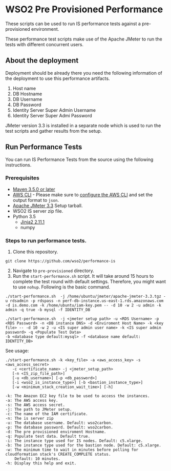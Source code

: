 # WSO2 Pre Provisioned Performance

These scripts can be used to run IS performance tests against a pre-provisioned environment.

These performance test scripts make use of the Apache JMeter to run the tests with different concurrent users.
 
## About the deployment

Deployment should be already there you need the following information of the deployment to use this performance
artifacts. 

1. Host name
2. DB Hostname
3. DB Username
4. DB Password
5. Identity Server Super Admin Username
6. Identity Server Super Admi Password

JMeter version 3.3 is installed in a separate node which is used to run the test scripts and gather results from the setup.

## Run Performance Tests

You can run IS Performance Tests from the source using the following instructions.

### Prerequisites

* [Maven 3.5.0 or later](https://maven.apache.org/download.cgi)
* [AWS CLI](https://aws.amazon.com/cli/) - Please make sure to [configure the AWS CLI](https://docs.aws.amazon.com/cli/latest/userguide/cli-chap-getting-started.html) and set the output format to `json`.
* [Apache JMeter 3.3](https://jmeter.apache.org/) Setup tarball.
* WSO2 IS server zip file.
* Python 3.5
    * [Jinja2 2.11.1](https://pypi.org/project/Jinja2/)
    * numpy

### Steps to run performance tests.

1. Clone this repository.

```console
git clone https://github.com/wso2/performance-is
```
2. Navigate to `pre-provisioned` directory.
3. Run the `start-performance.sh` script. It will take around 15 hours to complete the test round with default settings. Therefore, you might want to use `nohup`. Following is the basic command.
```console
./start-performance.sh  -j /home/ubuntu/jmeter/apache-jmeter-3.3.tgz -u rdsadmin -p rdspass -n perf-db-instance.us-east-1.rds.amazonaws.com -d is.demo.com -k /home/ubuntu/iam-key.pem -- -d 10 -w 2 -u admin -k admin -q true -b mysql -f IDENTITY_DB
```
```console
./start-performance.sh  -j <jmeter setup path> -u <RDS Username> -p <RDS Password> -n <DB instance DNS> -d <Enviroment Host Name> -k <key file> -- -d 10 -w 2 -u <IS super admin user name> -k <IS super admin password> -q <Populate Test Data>
-b <database type default:mysql> -f <database name default: IDENTITY_DB>
```

See usage:

```console
./start-performance.sh -k <key_file> -a <aws_access_key> -s <aws_access_secret>
   -c <certificate_name> -j <jmeter_setup_path>
   [-n <IS_zip_file_path>]
   [-u <db_username>] [-p <db_password>]
   [-i <wso2_is_instance_type>] [-b <bastion_instance_type>]
   [-w <minimum_stack_creation_wait_time>] [-h]

-k: The Amazon EC2 key file to be used to access the instances.
-a: The AWS access key.
-s: The AWS access secret.
-j: The path to JMeter setup.
-c: The name of the IAM certificate.
-n: The is server zip
-u: The database username. Default: wso2carbon.
-p: The database password. Default: wso2carbon.
-d: The pre provisioned enviroment Hostname.
-q: Populate test data. Default true.
-i: The instance type used for IS nodes. Default: c5.xlarge.
-b: The instance type used for the bastion node. Default: c5.xlarge.
-w: The minimum time to wait in minutes before polling for cloudformation stack's CREATE_COMPLETE status.
    Default: 10 minutes.
-h: Display this help and exit.
```

